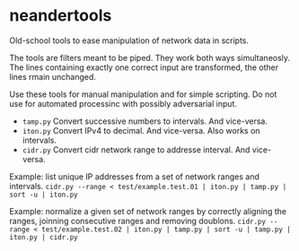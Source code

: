 # neandertools
Old-school tools to ease manipulation of network data in scripts.

The tools are filters meant to be piped. They work both ways simultaneosly. The lines containing exactly one correct input are transformed, the other lines rmain unchanged.

Use these tools for manual manipulation and for simple scripting. Do not use for automated processinc with possibly adversarial input.

- ``tamp.py`` Convert successive numbers to intervals. And vice-versa.
- ``iton.py`` Convert IPv4 to decimal. And vice-versa. Also works on intervals.
- ``cidr.py`` Convert cidr network range to addresse interval.  And vice-versa.

Example: list unique IP addresses from a set of network ranges and intervals.
``cidr.py --range < test/example.test.01 | iton.py | tamp.py | sort -u | iton.py``

Example: normalize a given set of network ranges by correctly aligning the ranges, joinning consecutive ranges and removing doublons.
``cidr.py --range < test/example.test.02 | iton.py | tamp.py | sort -u | tamp.py | iton.py | cidr.py``

